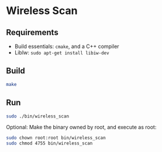# Wireless Scan

## Requirements

* Build essentials: `cmake`, and a C++ compiler
* LibIw: `sudo apt-get install libiw-dev`

## Build

```bash
make 
```

## Run

```bash
sudo ./bin/wireless_scan
```

Optional: Make the binary owned by root, and execute as root:

```bash
sudo chown root:root bin/wireless_scan
sudo chmod 4755 bin/wireless_scan
```
